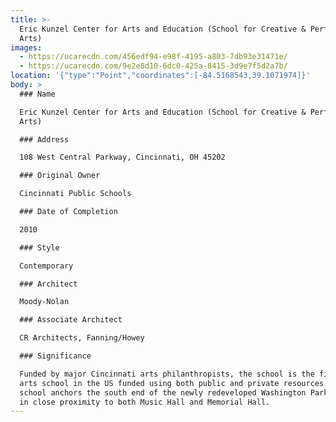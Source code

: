 ```yaml
---
title: >-
  Eric Kunzel Center for Arts and Education (School for Creative & Performing
  Arts)
images:
  - https://ucarecdn.com/456edf94-e98f-4195-a803-7db93e31471e/
  - https://ucarecdn.com/9e2e8d10-6dc0-425a-8415-3d9e7f5d2a7b/
location: '{"type":"Point","coordinates":[-84.5168543,39.1071974]}'
body: >
  ### Name

  Eric Kunzel Center for Arts and Education (School for Creative & Performing
  Arts)

  ### Address

  108 West Central Parkway, Cincinnati, OH 45202

  ### Original Owner

  Cincinnati Public Schools

  ### Date of Completion

  2010

  ### Style

  Contemporary

  ### Architect

  Moody-Nolan

  ### Associate Architect

  CR Architects, Fanning/Howey

  ### Significance

  Funded by major Cincinnati arts philanthropists, the school is the first K-12
  arts school in the US funded using both public and private resources.  The new
  school anchors the south end of the newly redeveloped Washington Park and is
  in close proximity to both Music Hall and Memorial Hall.
---
```

